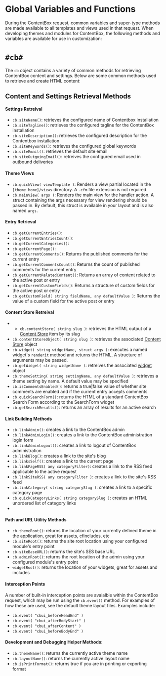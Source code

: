 # Global Variables and Functions

During the ContentBox request, common variables and super-type methods are made available to all templates and views used in that request.  When developing themes and modules for ContentBox, the following methods and variables are available for use in customization:

`#cb#`
===

The `cb` object contains a variety of common methods for retrieving ContentBox content and settings.  Below are some common methods used to retrieve and create HTML content:

Content and Settings Retrieval Methods
------------------------

#### Settings Retreival
- `cb.siteName()`: retrieves the configured name of Contentbox installation
- `cb.siteTagline()`: retrieves the configured tagline for the ContentBox installation
- `cb.siteDescription()`: retrieves the configured description for the Contentbox installation
- `cb.siteKeywords()`: retrieves the configured global keywords
- `cb.siteEmail()`: retrieves the default site email
- `cb.siteOutgoingEmail()`: retreives the configured email used in outbound deliveries

#### Theme Views
- `cb.quickView( viewTemplate )`: Renders a view partial located in the `[theme home]/views` directory.  A `.cfm` file extension is not required.
- `cb.mainView( args )`: Renders the main view for the handler action.  A struct containing the args necessary for view rendering should be passed in.  By default, this struct is available in your layout and is also named `args`.

#### Entry Retrieval
- `cb.getCurrentEntries()`:
- `cb.getCurrentEntriesCount()`:
- `cb.getCurrentCategories()`:
- `cb.getCurrentPage()`:
- `cb.getCurrentComments()`: Returns the published comments for the current entry
- `cb.getCurrentCommentsCount()`: Returns the count of published comments for the current entry
- `cb.getCurrentRelatedContent()`: Returns an array of content related to the active post or entry
- `cb.getCurrentCustomFields()`: Returns a structure of custom fields for the active post or entry
- `cb.getCustomField( string fieldName, any defaultValue )`: Returns the value of a custom field for the active post or entry

#### Content Store Retreival
- - `cb.contentStore( string slug )`: retrieves the HTML output of a [Content Store][1] item by its slug
- `cb.contentStoreObject( string slug )`: retrieves the associated [Content Store][1] object
- `cb.widget( string widgetName, struct args )`: executes a named widget's `renderit` method and returns the HTML.  A structure of arguments may be passed.
- `cb.getWidget( string widgetName )`: retreives the associated [widget][2] object
- `cb.themeSetting( string settingName, any defaultValue )`: retrieves a theme setting by name. A default value may be specified
- `cb.isCommentsEnabled()`: returns a true|false value of whether site comments are enabled and if the current entry accepts comments
- `cb.quickSearchForm()`: returns the HTML of a standard ContentBox Search Form according to the SearchForm widget
- `cb.getSearchResults()`: returns an array of results for an active search

#### Link Building Methods

- `cb.linkAdmin()`: creates a link to the ContentBox admin
- `cb.linkAdminLogin()`: creates a link to the ContentBox administration login form
- `cb.linkAdminLogout()`: creates a link to logout of ContentBox administration
- `cb.linkBlog()`: creates a link to the site's blog
- `cb.linksSelf()`: creates a link to the current page
- `cb.linkPageRSS( any categoryFilter)`: creates a link to the RSS feed applicable to the active request
- `cb.linkSiteRSS( any categoryFilter )`: creates a link to the site's RSS feed
- `cb.linkCategory( string categorySlug )`: creates a link to a specific category page
- `cb.quickCategoryLinks( string categorySlug )`: creates an HTML unordered list of category links
- 

#### Path and URL Utility Methods

- `cb.themeRoot()`: returns the location of your currently defined theme in the application, great for assets, cfincludes, etc
- `cb.siteRoot()`: returns the site root location using your configured module's entry point
- `cb.siteBaseURL()`: returns the site's SES base URL
- `cb.adminRoot()`: returns the root location of the admin using your configured module's entry point
- `widgetRoot()`: returns the location of your widgets, great for assets and includes

#### Interception Points

A number of built-in interception points are avaialble within the ContentBox request, which may be run using the `cb.event()` method.  For examples of how these are used, see the default theme layout files.  Examples include:

- `cb.event( "cbui_beforeHeadEnd" )`
- `cb.event( "cbui_afterBodyStart" )`
- `cb.event( "cbui_afterContent" )`
- `cb.event( "cbui_beforeBodyEnd" )`

#### Development and Debugging Helper Methods:

- `cb.themeName()`: returns the currently active theme name
- `cb.layoutName()`: returns the currently active layout name 
- `cb.isPrintFormat()`: returns true if you are in printing or exporting format


[1]: /content/using/managers/contentstore.html
[2]: /content/using/managers/widgets.html